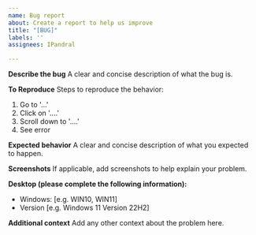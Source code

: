 ```yaml
---
name: Bug report
about: Create a report to help us improve
title: "[BUG]"
labels: ''
assignees: IPandral

---
```


**Describe the bug**
A clear and concise description of what the bug is.

**To Reproduce**
Steps to reproduce the behavior:
1. Go to '...'
2. Click on '....'
3. Scroll down to '....'
4. See error

**Expected behavior**
A clear and concise description of what you expected to happen.

**Screenshots**
If applicable, add screenshots to help explain your problem.

**Desktop (please complete the following information):**
 - Windows: [e.g. WIN10, WIN11]
 - Version [e.g. Windows 11 Version 22H2]

**Additional context**
Add any other context about the problem here.
